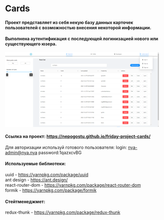 # Cards

#### Проект представляет из себя некую базу данных карточек пользователей с возможностью внесения некоторой информации.   
#### Выполнена аутентификация с последующей логинизацией нового или существующего юзера.  

![image](https://github.com/NepoGostu/friday-project-cards/blob/main/public/card.png)

#### Ссылка на проект: https://nepogostu.github.io/friday-project-cards/

Для авторизации используй готового пользователя:
login: nya-admin@nya.nya
password:1qazxcvBG

#### Используемые библиотеки:  
uuid             - https://yarnpkg.com/package/uuid  
ant design      - https://ant.design/  
react-router-dom - https://yarnpkg.com/package/react-router-dom  
formik           - https://yarnpkg.com/package/formik    


#### Стейтменеджмет:   
redux-thunk      - https://yarnpkg.com/package/redux-thunk
